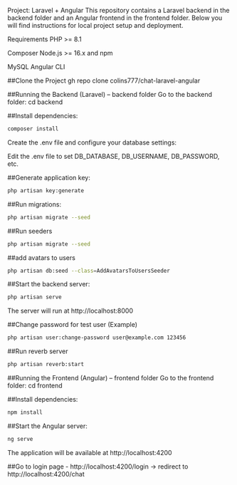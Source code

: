 Project: Laravel + Angular
This repository contains a Laravel backend in the backend folder and an Angular frontend in the frontend folder. Below you will find instructions for local project setup and deployment.

Requirements
PHP >= 8.1

Composer
Node.js >= 16.x and npm

MySQL
Angular CLI

##Clone the Project
gh repo clone colins777/chat-laravel-angular



##Running the Backend (Laravel) – backend folder
Go to the backend folder:
cd backend

##Install dependencies:
```bash
composer install
```
Create the .env file and configure your database settings:

Edit the .env file to set DB_DATABASE, DB_USERNAME, DB_PASSWORD, etc.

##Generate application key:
```bash
php artisan key:generate
```

##Run migrations:
```bash
php artisan migrate --seed
```

##Run seeders
```bash
php artisan migrate --seed
```

##add avatars to users
```bash
php artisan db:seed --class=AddAvatarsToUsersSeeder
```

##Start the backend server:
```bash
php artisan serve
```
The server will run at http://localhost:8000


##Change password for test user (Example)
```bash
php artisan user:change-password user@example.com 123456
```

##Run reverb server
```bash
php artisan reverb:start 
```


##Running the Frontend (Angular) – frontend folder
Go to the frontend folder: cd frontend

##Install dependencies:
```bash
npm install
```

##Start the Angular server:
```bash
ng serve
```
The application will be available at http://localhost:4200

##Go to login page - http://localhost:4200/login -> redirect to http://localhost:4200/chat

